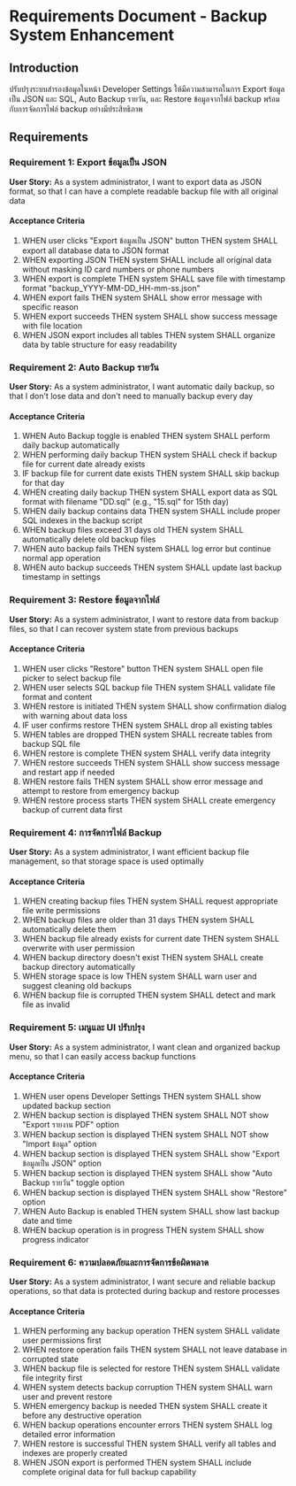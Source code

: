 # Requirements Document - Backup System Enhancement

## Introduction

ปรับปรุงระบบสำรองข้อมูลในหน้า Developer Settings ให้มีความสามารถในการ Export ข้อมูลเป็น JSON และ SQL, Auto Backup รายวัน, และ Restore ข้อมูลจากไฟล์ backup พร้อมกับการจัดการไฟล์ backup อย่างมีประสิทธิภาพ

## Requirements

### Requirement 1: Export ข้อมูลเป็น JSON

**User Story:** As a system administrator, I want to export data as JSON format, so that I can have a complete readable backup file with all original data

#### Acceptance Criteria

1. WHEN user clicks "Export ข้อมูลเป็น JSON" button THEN system SHALL export all database data to JSON format
2. WHEN exporting JSON THEN system SHALL include all original data without masking ID card numbers or phone numbers
3. WHEN export is complete THEN system SHALL save file with timestamp format "backup_YYYY-MM-DD_HH-mm-ss.json"
4. WHEN export fails THEN system SHALL show error message with specific reason
5. WHEN export succeeds THEN system SHALL show success message with file location
6. WHEN JSON export includes all tables THEN system SHALL organize data by table structure for easy readability

### Requirement 2: Auto Backup รายวัน

**User Story:** As a system administrator, I want automatic daily backup, so that I don't lose data and don't need to manually backup every day

#### Acceptance Criteria

1. WHEN Auto Backup toggle is enabled THEN system SHALL perform daily backup automatically
2. WHEN performing daily backup THEN system SHALL check if backup file for current date already exists
3. IF backup file for current date exists THEN system SHALL skip backup for that day
4. WHEN creating daily backup THEN system SHALL export data as SQL format with filename "DD.sql" (e.g., "15.sql" for 15th day)
5. WHEN daily backup contains data THEN system SHALL include proper SQL indexes in the backup script
6. WHEN backup files exceed 31 days old THEN system SHALL automatically delete old backup files
7. WHEN auto backup fails THEN system SHALL log error but continue normal app operation
8. WHEN auto backup succeeds THEN system SHALL update last backup timestamp in settings

### Requirement 3: Restore ข้อมูลจากไฟล์

**User Story:** As a system administrator, I want to restore data from backup files, so that I can recover system state from previous backups

#### Acceptance Criteria

1. WHEN user clicks "Restore" button THEN system SHALL open file picker to select backup file
2. WHEN user selects SQL backup file THEN system SHALL validate file format and content
3. WHEN restore is initiated THEN system SHALL show confirmation dialog with warning about data loss
4. IF user confirms restore THEN system SHALL drop all existing tables
5. WHEN tables are dropped THEN system SHALL recreate tables from backup SQL file
6. WHEN restore is complete THEN system SHALL verify data integrity
7. WHEN restore succeeds THEN system SHALL show success message and restart app if needed
8. WHEN restore fails THEN system SHALL show error message and attempt to restore from emergency backup
9. WHEN restore process starts THEN system SHALL create emergency backup of current data first

### Requirement 4: การจัดการไฟล์ Backup

**User Story:** As a system administrator, I want efficient backup file management, so that storage space is used optimally

#### Acceptance Criteria

1. WHEN creating backup files THEN system SHALL request appropriate file write permissions
2. WHEN backup files are older than 31 days THEN system SHALL automatically delete them
3. WHEN backup file already exists for current date THEN system SHALL overwrite with user permission
4. WHEN backup directory doesn't exist THEN system SHALL create backup directory automatically
5. WHEN storage space is low THEN system SHALL warn user and suggest cleaning old backups
6. WHEN backup file is corrupted THEN system SHALL detect and mark file as invalid

### Requirement 5: เมนูและ UI ปรับปรุง

**User Story:** As a system administrator, I want clean and organized backup menu, so that I can easily access backup functions

#### Acceptance Criteria

1. WHEN user opens Developer Settings THEN system SHALL show updated backup section
2. WHEN backup section is displayed THEN system SHALL NOT show "Export รายงาน PDF" option
3. WHEN backup section is displayed THEN system SHALL NOT show "Import ข้อมูล" option
4. WHEN backup section is displayed THEN system SHALL show "Export ข้อมูลเป็น JSON" option
5. WHEN backup section is displayed THEN system SHALL show "Auto Backup รายวัน" toggle option
6. WHEN backup section is displayed THEN system SHALL show "Restore" option
7. WHEN Auto Backup is enabled THEN system SHALL show last backup date and time
8. WHEN backup operation is in progress THEN system SHALL show progress indicator

### Requirement 6: ความปลอดภัยและการจัดการข้อผิดพลาด

**User Story:** As a system administrator, I want secure and reliable backup operations, so that data is protected during backup and restore processes

#### Acceptance Criteria

1. WHEN performing any backup operation THEN system SHALL validate user permissions first
2. WHEN restore operation fails THEN system SHALL not leave database in corrupted state
3. WHEN backup file is selected for restore THEN system SHALL validate file integrity first
4. WHEN system detects backup corruption THEN system SHALL warn user and prevent restore
5. WHEN emergency backup is needed THEN system SHALL create it before any destructive operation
6. WHEN backup operations encounter errors THEN system SHALL log detailed error information
7. WHEN restore is successful THEN system SHALL verify all tables and indexes are properly created
8. WHEN JSON export is performed THEN system SHALL include complete original data for full backup capability
